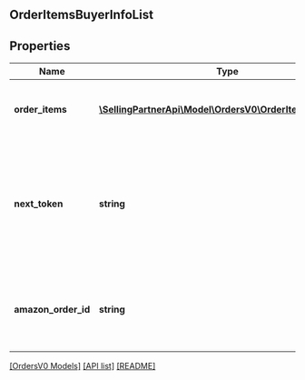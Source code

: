 ## OrderItemsBuyerInfoList

## Properties

Name | Type | Description | Notes
------------ | ------------- | ------------- | -------------
**order_items** | [**\SellingPartnerApi\Model\OrdersV0\OrderItemBuyerInfo[]**](OrderItemBuyerInfo.md) | A single order item's buyer information list. |
**next_token** | **string** | When present and not empty, pass this string token in the next request to return the next response page. | [optional]
**amazon_order_id** | **string** | An Amazon-defined order identifier, in 3-7-7 format. |

[[OrdersV0 Models]](../) [[API list]](../../Api) [[README]](../../../README.md)
